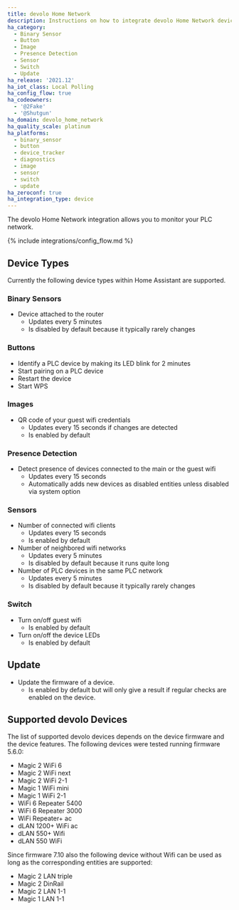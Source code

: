 ```yaml
---
title: devolo Home Network
description: Instructions on how to integrate devolo Home Network devices with Home Assistant.
ha_category:
  - Binary Sensor
  - Button
  - Image
  - Presence Detection
  - Sensor
  - Switch
  - Update
ha_release: '2021.12'
ha_iot_class: Local Polling
ha_config_flow: true
ha_codeowners:
  - '@2Fake'
  - '@Shutgun'
ha_domain: devolo_home_network
ha_quality_scale: platinum
ha_platforms:
  - binary_sensor
  - button
  - device_tracker
  - diagnostics
  - image
  - sensor
  - switch
  - update
ha_zeroconf: true
ha_integration_type: device
---
```


The devolo Home Network integration allows you to monitor your PLC network.

{% include integrations/config_flow.md %}

## Device Types

Currently the following device types within Home Assistant are supported.

### Binary Sensors

- Device attached to the router
  - Updates every 5 minutes
  - Is disabled by default because it typically rarely changes

### Buttons

- Identify a PLC device by making its LED blink for 2 minutes
- Start pairing on a PLC device
- Restart the device
- Start WPS

### Images

- QR code of your guest wifi credentials
  - Updates every 15 seconds if changes are detected
  - Is enabled by default

### Presence Detection

- Detect presence of devices connected to the main or the guest wifi
  - Updates every 15 seconds
  - Automatically adds new devices as disabled entities unless disabled via system option

### Sensors

- Number of connected wifi clients
  - Updates every 15 seconds
  - Is enabled by default
- Number of neighbored wifi networks
  - Updates every 5 minutes
  - Is disabled by default because it runs quite long
- Number of PLC devices in the same PLC network
  - Updates every 5 minutes
  - Is disabled by default because it typically rarely changes

### Switch

- Turn on/off guest wifi
  - Is enabled by default
- Turn on/off the device LEDs
  - Is enabled by default

## Update

- Update the firmware of a device.
  - Is enabled by default but will only give a result if regular checks are enabled on the device.

## Supported devolo Devices

The list of supported devolo devices depends on the device firmware and the device features. The following devices were tested running firmware 5.6.0:

- Magic 2 WiFi 6
- Magic 2 WiFi next
- Magic 2 WiFi 2-1
- Magic 1 WiFi mini
- Magic 1 WiFi 2-1
- WiFi 6 Repeater 5400
- WiFi 6 Repeater 3000
- WiFi Repeater+ ac
- dLAN 1200+ WiFi ac
- dLAN 550+ Wifi
- dLAN 550 WiFi

Since firmware 7.10 also the following device without Wifi can be used as long as the corresponding entities are supported:

- Magic 2 LAN triple
- Magic 2 DinRail
- Magic 2 LAN 1-1
- Magic 1 LAN 1-1
